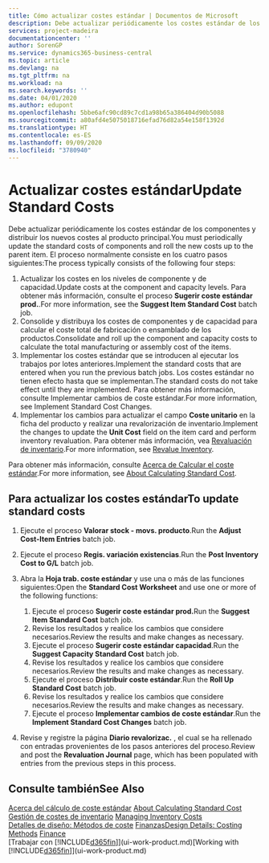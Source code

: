 ```yaml
---
title: Cómo actualizar costes estándar | Documentos de Microsoft
description: Debe actualizar periódicamente los costes estándar de los componentes y distribuir los nuevos costes al producto principal.
services: project-madeira
documentationcenter: ''
author: SorenGP
ms.service: dynamics365-business-central
ms.topic: article
ms.devlang: na
ms.tgt_pltfrm: na
ms.workload: na
ms.search.keywords: ''
ms.date: 04/01/2020
ms.author: edupont
ms.openlocfilehash: 5bbe6afc90cd89c7cd1a98b65a386404d90b5088
ms.sourcegitcommit: a80afd4e5075018716efad76d82a54e158f1392d
ms.translationtype: HT
ms.contentlocale: es-ES
ms.lasthandoff: 09/09/2020
ms.locfileid: "3780940"
---
```

# <a name="update-standard-costs"></a><span data-ttu-id="b160d-103">Actualizar costes estándar</span><span class="sxs-lookup"><span data-stu-id="b160d-103">Update Standard Costs</span></span>
<span data-ttu-id="b160d-104">Debe actualizar periódicamente los costes estándar de los componentes y distribuir los nuevos costes al producto principal.</span><span class="sxs-lookup"><span data-stu-id="b160d-104">You must periodically update the standard costs of components and roll the new costs up to the parent item.</span></span> <span data-ttu-id="b160d-105">El proceso normalmente consiste en los cuatro pasos siguientes:</span><span class="sxs-lookup"><span data-stu-id="b160d-105">The process typically consists of the following four steps:</span></span>  

1.  <span data-ttu-id="b160d-106">Actualizar los costes en los niveles de componente y de capacidad.</span><span class="sxs-lookup"><span data-stu-id="b160d-106">Update costs at the component and capacity levels.</span></span> <span data-ttu-id="b160d-107">Para obtener más información, consulte el proceso **Sugerir coste estándar prod.**.</span><span class="sxs-lookup"><span data-stu-id="b160d-107">For more information, see the **Suggest Item Standard Cost** batch job.</span></span>  
2.  <span data-ttu-id="b160d-108">Consolide y distribuya los costes de componentes y de capacidad para calcular el coste total de fabricación o ensamblado de los productos.</span><span class="sxs-lookup"><span data-stu-id="b160d-108">Consolidate and roll up the component and capacity costs to calculate the total manufacturing or assembly cost of the items.</span></span>  
3.  <span data-ttu-id="b160d-109">Implementar los costes estándar que se introducen al ejecutar los trabajos por lotes anteriores.</span><span class="sxs-lookup"><span data-stu-id="b160d-109">Implement the standard costs that are entered when you run the previous batch jobs.</span></span> <span data-ttu-id="b160d-110">Los costes estándar no tienen efecto hasta que se implementan.</span><span class="sxs-lookup"><span data-stu-id="b160d-110">The standard costs do not take effect until they are implemented.</span></span> <span data-ttu-id="b160d-111">Para obtener más información, consulte Implementar cambios de coste estándar.</span><span class="sxs-lookup"><span data-stu-id="b160d-111">For more information, see Implement Standard Cost Changes.</span></span>  
4.  <span data-ttu-id="b160d-112">Implementar los cambios para actualizar el campo **Coste unitario** en la ficha del producto y realizar una revalorización de inventario.</span><span class="sxs-lookup"><span data-stu-id="b160d-112">Implement the changes to update the **Unit Cost** field on the item card and perform inventory revaluation.</span></span> <span data-ttu-id="b160d-113">Para obtener más información, vea [Revaluación de inventario](inventory-how-revalue-inventory.md).</span><span class="sxs-lookup"><span data-stu-id="b160d-113">For more information, see [Revalue Inventory](inventory-how-revalue-inventory.md).</span></span>  

<span data-ttu-id="b160d-114">Para obtener más información, consulte [Acerca de Calcular el coste estándar](finance-about-calculating-standard-cost.md).</span><span class="sxs-lookup"><span data-stu-id="b160d-114">For more information, see [About Calculating Standard Cost](finance-about-calculating-standard-cost.md).</span></span>  
## <a name="to-update-standard-costs"></a><span data-ttu-id="b160d-115">Para actualizar los costes estándar</span><span class="sxs-lookup"><span data-stu-id="b160d-115">To update standard costs</span></span>  
1.  <span data-ttu-id="b160d-116">Ejecute el proceso **Valorar stock - movs. producto**.</span><span class="sxs-lookup"><span data-stu-id="b160d-116">Run the **Adjust Cost-Item Entries** batch job.</span></span>  
2.  <span data-ttu-id="b160d-117">Ejecute el proceso **Regis. variación existencias**.</span><span class="sxs-lookup"><span data-stu-id="b160d-117">Run the **Post Inventory Cost to G/L** batch job.</span></span>  
3.  <span data-ttu-id="b160d-118">Abra la **Hoja trab. coste estándar** y use una o más de las funciones siguientes:</span><span class="sxs-lookup"><span data-stu-id="b160d-118">Open the **Standard Cost Worksheet** and use one or more of the following functions:</span></span>  

    1.  <span data-ttu-id="b160d-119">Ejecute el proceso **Sugerir coste estándar prod.**</span><span class="sxs-lookup"><span data-stu-id="b160d-119">Run the **Suggest Item Standard Cost** batch job.</span></span>  
    2.  <span data-ttu-id="b160d-120">Revise los resultados y realice los cambios que considere necesarios.</span><span class="sxs-lookup"><span data-stu-id="b160d-120">Review the results and make changes as necessary.</span></span>  
    3.  <span data-ttu-id="b160d-121">Ejecute el proceso **Sugerir coste estándar capacidad**.</span><span class="sxs-lookup"><span data-stu-id="b160d-121">Run the **Suggest Capacity Standard Cost** batch job.</span></span>  
    4.  <span data-ttu-id="b160d-122">Revise los resultados y realice los cambios que considere necesarios.</span><span class="sxs-lookup"><span data-stu-id="b160d-122">Review the results and make changes as necessary.</span></span>
    5. <span data-ttu-id="b160d-123">Ejecute el proceso **Distribuir coste estándar**.</span><span class="sxs-lookup"><span data-stu-id="b160d-123">Run the **Roll Up Standard Cost** batch job.</span></span>
    6.  <span data-ttu-id="b160d-124">Revise los resultados y realice los cambios que considere necesarios.</span><span class="sxs-lookup"><span data-stu-id="b160d-124">Review the results and make changes as necessary.</span></span>
    7.  <span data-ttu-id="b160d-125">Ejecute el proceso **Implementar cambios de coste estándar**.</span><span class="sxs-lookup"><span data-stu-id="b160d-125">Run the **Implement Standard Cost Changes** batch job.</span></span>  
4.  <span data-ttu-id="b160d-126">Revise y registre la página **Diario revalorizac.** , el cual se ha rellenado con entradas provenientes de los pasos anteriores del proceso.</span><span class="sxs-lookup"><span data-stu-id="b160d-126">Review and post the **Revaluation Journal** page, which has been populated with entries from the previous steps in this process.</span></span>  

## <a name="see-also"></a><span data-ttu-id="b160d-127">Consulte también</span><span class="sxs-lookup"><span data-stu-id="b160d-127">See Also</span></span>  
 <span data-ttu-id="b160d-128">[Acerca del cálculo de coste estándar](finance-about-calculating-standard-cost.md) </span><span class="sxs-lookup"><span data-stu-id="b160d-128">[About Calculating Standard Cost](finance-about-calculating-standard-cost.md) </span></span>  
 <span data-ttu-id="b160d-129">[Gestión de costes de inventario](finance-manage-inventory-costs.md) </span><span class="sxs-lookup"><span data-stu-id="b160d-129">[Managing Inventory Costs](finance-manage-inventory-costs.md) </span></span>  
 <span data-ttu-id="b160d-130">[Detalles de diseño: Métodos de coste](design-details-costing-methods.md) [Finanzas](finance.md)</span><span class="sxs-lookup"><span data-stu-id="b160d-130">[Design Details: Costing Methods](design-details-costing-methods.md) [Finance](finance.md)</span></span>  
 <span data-ttu-id="b160d-131">[Trabajar con [!INCLUDE[d365fin](includes/d365fin_md.md)]](ui-work-product.md)</span><span class="sxs-lookup"><span data-stu-id="b160d-131">[Working with [!INCLUDE[d365fin](includes/d365fin_md.md)]](ui-work-product.md)</span></span>  
